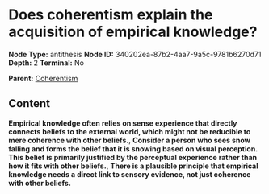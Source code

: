 # Does coherentism explain the acquisition of empirical knowledge?

**Node Type:** antithesis
**Node ID:** 340202ea-87b2-4aa7-9a5c-9781b6270d71
**Depth:** 2
**Terminal:** No

**Parent:** [Coherentism](coherentism.md)

## Content

**Empirical knowledge often relies on sense experience that directly connects beliefs to the external world, which might not be reducible to mere coherence with other beliefs.**, **Consider a person who sees snow falling and forms the belief that it is snowing based on visual perception. This belief is primarily justified by the perceptual experience rather than how it fits with other beliefs.**, **There is a plausible principle that empirical knowledge needs a direct link to sensory evidence, not just coherence with other beliefs.**
